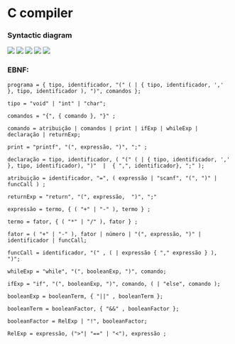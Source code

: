 # C compiler

### Syntactic diagram
![](DiagramaSintatico/DS_v2.4(1).png)
![](DiagramaSintatico/DS_v2.4(2).png)
![](DiagramaSintatico/DS_v2.4(3).png)
![](DiagramaSintatico/DS_v2.4(4).png)
![](DiagramaSintatico/DS_v2.4(5).png)
### EBNF:

```
programa = { tipo, identificador, "(" ( | { tipo, identificador, ',' }, tipo, identificador ), ")", comandos };

tipo = "void" | "int" | "char";

comandos = "{", { comando }, "}" ;

comando = atribuição | comandos | print | ifExp | whileExp | declaração | returnExp;

print = "printf", "(", expressão, ")", ";" ;

declaração = tipo, identificador, ( "(" ( | { tipo, identificador, ',' }, tipo, identificador), ")"  |  { ",", identificador}, ";" );

atribuição = identificador, "=", ( expressão | "scanf", "(", ")" | funcCall ) ;

returnExp = "return", "(", expressão,  ")", ";"

expressão = termo, { ( "+" | "-" ), termo } ;

termo = fator, { ( "*" | "/" ), fator } ;

fator = ( "+" | "-" ), fator | número | "(", expressão, ")" | identificador | funcCall;

funcCall = identificador, "(" , ( | expressão { "," expressão } ), ")";

whileExp = "while", "(", booleanExp, ")", comando;

ifExp = "if", "(", booleanExp, ")", comando, ( | "else", comando );

booleanExp = booleanTerm, { "||" , booleanTerm };

booleanTerm = booleanFactor, { "&&" , booleanFactor };

booleanFactor = RelExp | "!", booleanFactor;

RelExp = expressão, (">"| "==" | "<"), expressão ;
```
